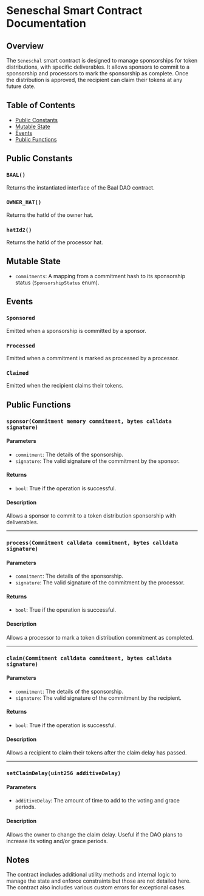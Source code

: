# Seneschal Smart Contract Documentation

## Overview

The `Seneschal` smart contract is designed to manage sponsorships for token distributions, with specific deliverables. It allows sponsors to commit to a sponsorship and processors to mark the sponsorship as complete. Once the distribution is approved, the recipient can claim their tokens at any future date.

## Table of Contents

- [Public Constants](#public-constants)
- [Mutable State](#mutable-state)
- [Events](#events)
- [Public Functions](#public-functions)
  
## Public Constants

### `BAAL()`

Returns the instantiated interface of the Baal DAO contract.

### `OWNER_HAT()`

Returns the hatId of the owner hat.

### `hatId2()`

Returns the hatId of the processor hat.

## Mutable State

- `commitments`: A mapping from a commitment hash to its sponsorship status (`SponsorshipStatus` enum).

## Events

### `Sponsored`

Emitted when a sponsorship is committed by a sponsor.

### `Processed`

Emitted when a commitment is marked as processed by a processor.

### `Claimed`

Emitted when the recipient claims their tokens.

## Public Functions

### `sponsor(Commitment memory commitment, bytes calldata signature)`

#### Parameters

- `commitment`: The details of the sponsorship.
- `signature`: The valid signature of the commitment by the sponsor.

#### Returns

- `bool`: True if the operation is successful.

#### Description

Allows a sponsor to commit to a token distribution sponsorship with deliverables.

---

### `process(Commitment calldata commitment, bytes calldata signature)`

#### Parameters

- `commitment`: The details of the sponsorship.
- `signature`: The valid signature of the commitment by the processor.

#### Returns

- `bool`: True if the operation is successful.

#### Description

Allows a processor to mark a token distribution commitment as completed.

---

### `claim(Commitment calldata commitment, bytes calldata signature)`

#### Parameters

- `commitment`: The details of the sponsorship.
- `signature`: The valid signature of the commitment by the recipient.

#### Returns

- `bool`: True if the operation is successful.

#### Description

Allows a recipient to claim their tokens after the claim delay has passed.

---

### `setClaimDelay(uint256 additiveDelay)`

#### Parameters

- `additiveDelay`: The amount of time to add to the voting and grace periods.

#### Description

Allows the owner to change the claim delay. Useful if the DAO plans to increase its voting and/or grace periods.

## Notes

The contract includes additional utility methods and internal logic to manage the state and enforce constraints but those are not detailed here. The contract also includes various custom errors for exceptional cases.
